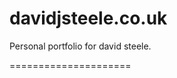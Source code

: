davidjsteele.co.uk
=====================
Personal portfolio for david steele.

=====================